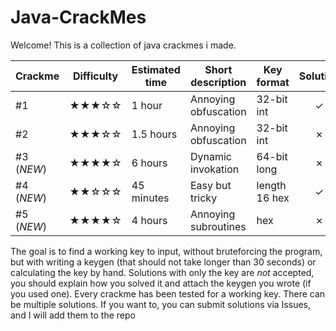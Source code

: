 # Java-CrackMes
Welcome! This is a collection of java crackmes i made.

| Crackme       | Difficulty    | Estimated time | Short description    | Key format    | Solution |
| ------------- | ------------- | -------------- | -------------------- | ------------- | :------: |
| #1            | ★★★☆☆       | 1 hour         | Annoying obfuscation | 32-bit int    | ✓        |
| #2            | ★★★☆☆       | 1.5 hours      | Annoying obfuscation | 32-bit int    | ✗        |
| #3 (*NEW*)    | ★★★★☆       | 6 hours        | Dynamic invokation   | 64-bit long   | ✗        |
| #4 (*NEW*)    | ★★☆☆☆       | 45 minutes     | Easy but tricky      | length 16 hex | ✓        |
| #5 (*NEW*)    | ★★★★☆       | 4 hours        | Annoying subroutines | hex           | ✗        |

The goal is to find a working key to input, without bruteforcing the program, but with writing a keygen (that should not take longer than 30 seconds) or calculating the key by hand. Solutions with only the key are *not* accepted, you should explain how you solved it and attach the keygen you wrote (if you used one). Every crackme has been tested for a working key. There can be multiple solutions. If you want to, you can submit solutions via Issues, and I will add them to the repo
